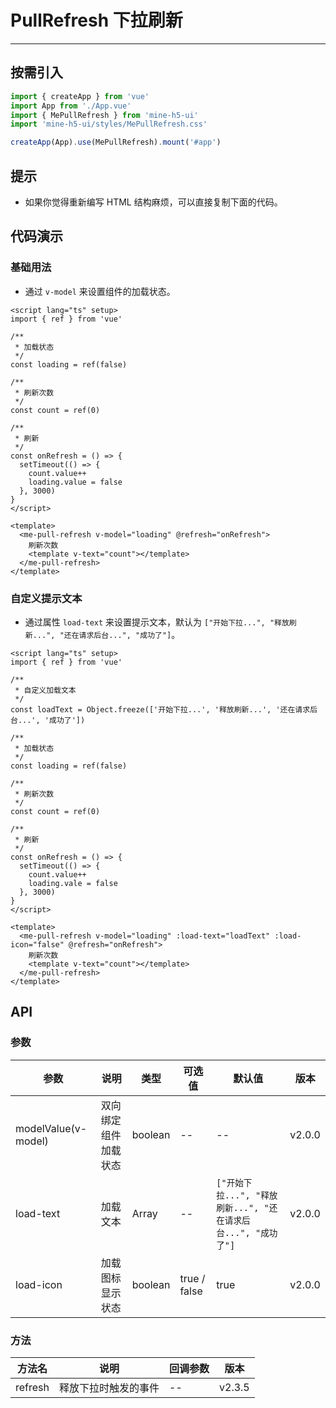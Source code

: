 # PullRefresh 下拉刷新

---

## 按需引入

```ts
import { createApp } from 'vue'
import App from './App.vue'
import { MePullRefresh } from 'mine-h5-ui'
import 'mine-h5-ui/styles/MePullRefresh.css'

createApp(App).use(MePullRefresh).mount('#app')
```

## 提示

- 如果你觉得重新编写 HTML 结构麻烦，可以直接复制下面的代码。

## 代码演示

### 基础用法

- 通过 `v-model` 来设置组件的加载状态。

```vue
<script lang="ts" setup>
import { ref } from 'vue'

/**
 * 加载状态
 */
const loading = ref(false)

/**
 * 刷新次数
 */
const count = ref(0)

/**
 * 刷新
 */
const onRefresh = () => {
  setTimeout(() => {
    count.value++
    loading.value = false
  }, 3000)
}
</script>

<template>
  <me-pull-refresh v-model="loading" @refresh="onRefresh">
    刷新次数
    <template v-text="count"></template>
  </me-pull-refresh>
</template>
```

### 自定义提示文本

- 通过属性 `load-text` 来设置提示文本，默认为 `["开始下拉...", "释放刷新...", "还在请求后台...", "成功了"]`。

```vue
<script lang="ts" setup>
import { ref } from 'vue'

/**
 * 自定义加载文本
 */
const loadText = Object.freeze(['开始下拉...', '释放刷新...', '还在请求后台...', '成功了'])

/**
 * 加载状态
 */
const loading = ref(false)

/**
 * 刷新次数
 */
const count = ref(0)

/**
 * 刷新
 */
const onRefresh = () => {
  setTimeout(() => {
    count.value++
    loading.vale = false
  }, 3000)
}
</script>

<template>
  <me-pull-refresh v-model="loading" :load-text="loadText" :load-icon="false" @refresh="onRefresh">
    刷新次数
    <template v-text="count"></template>
  </me-pull-refresh>
</template>
```

## API

### 参数

| 参数                | 说明                 | 类型    | 可选值       | 默认值                                                        | 版本   |
| ------------------- | -------------------- | ------- | ------------ | ------------------------------------------------------------- | ------ |
| modelValue(v-model) | 双向绑定组件加载状态 | boolean | --           | --                                                            | v2.0.0 |
| load-text           | 加载文本             | Array   | --           | `["开始下拉...", "释放刷新...", "还在请求后台...", "成功了"]` | v2.0.0 |
| load-icon           | 加载图标显示状态     | boolean | true / false | true                                                          | v2.0.0 |

### 方法

| 方法名  | 说明                 | 回调参数 | 版本   |
| ------- | -------------------- | -------- | ------ |
| refresh | 释放下拉时触发的事件 | --       | v2.3.5 |
